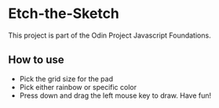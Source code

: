 # Etch-the-Sketch

This project is part of the Odin Project Javascript Foundations. 

## How to use
- Pick the grid size for the pad
- Pick either rainbow or specific color
- Press down and drag the left mouse key to draw. Have fun!
